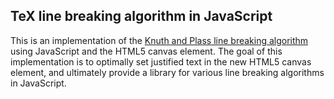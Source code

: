 ## TeX line breaking algorithm in JavaScript

This is an implementation of the <a href="http://www3.interscience.wiley.com/journal/113445055/abstract">Knuth and Plass line breaking algorithm</a> using JavaScript and the HTML5 canvas element. The goal of this implementation is to optimally set justified text in the new HTML5 canvas element, and ultimately provide a library for various line breaking algorithms in JavaScript.		
